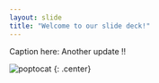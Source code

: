 ```yaml
---
layout: slide
title: "Welcome to our slide deck!"
---
```


Caption here:
Another update  !!

![poptocat](https://octodex.github.com/images/poptocat.png)
{: .center}
